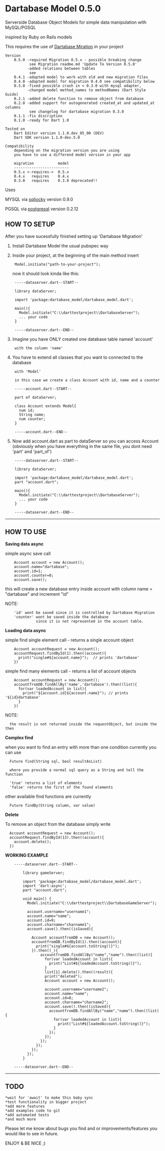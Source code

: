 Dartabase Model 0.5.0
===================

  Serverside Database Object Models for simple data manipulation
  with MySQL/PGSQL
  
  inspired by Ruby on Rails models
    
  This requires the use of [Dartabase Miration](http://pub.dartlang.org/packages/dartabase_migration) in your project
    
    Version
    	0.5.0 -required Migration 0.5.x - possible breaking change 
    		   see Migration readme.md 'Update To Version 0.5.0' 
    		  -added relations between tables
    		   see  
    	0.4.1 -adapted model to work with old and new migration files
    	0.4.0 -adapted model for migration 0.4.0 see compatibility below
    	0.3.0 -fixed possible crash in < 0.3.0 with mysql adapter, 
    	      -changed model method_names to methodNames (Dart Style Guide)
    	0.2.1 -added delete function to remove object from database 
    	0.2.0 -added support for autogenerated created_at and updated_at columns 
    		   see changelog for dartabase migration 0.3.0 
    	0.1.1 -fix discription
	    0.1.0 -ready for Dart 1.0

	Tested on 
		Dart Editor version 1.1.0.dev_05_00 (DEV)
		Dart SDK version 1.1.0-dev.5.0
		
	Compatibility
		depending on the migration version you are using 
		you have to use a differend model version in your app
	    
	    migration  			model
	    -------------------------
	    0.5.x <-requires->  0.5.x
	    0.4.x	requires    0.4.x
	    0.3.0	requires	0.3.0 deprecated!!
	
  Uses
  
  MYSQL via [sqljocky](http://pub.dartlang.org/packages/sqljocky) version 0.9.0
  
  PGSQL via [postgresql](http://pub.dartlang.org/packages/postgresql) version 0.2.12
    	
HOW TO SETUP
------------
After you have sucessfully finished setting up 'Dartabase Migration' 

1. Install Dartabase Model the usual pubspec way 
    
2. Inside your project, at the beginning of the main method insert
        
		Model.initiate("path-to-your-project");

   now it should look kinda like this:
	
		-----dataserver.dart--START--
	
		library dataServer;

		import 'package:dartabase_model/dartabase_model.dart';

		main(){
		  Model.initiate("C:\\darttestproject\\DartabaseServer");
		  ... your code
		}
	
		-----dataserver.dart--END--
	
3. Imagine you have ONLY created one database table named 'account' 

    	with the column 'name'
	
4. You have to extend all classes that you want to connected to the database

	    with 'Model'
		   
		in this case we create a class Account with id, name and a counter
		   
		-----account.dart--START--
			
		part of dataServer;
		
		class Account extends Model{
		  num id;		
		  String name;
		  num counter;
		}
		
		-----account.dart--END--

5. Now add account.dart as part to dataServer so you can access Account
   (obviously when you have everything in the same file,
   you dont need 'part' and 'part_of') 
	
		-----dataserver.dart--START--
			
		library dataServer;
	
		import 'package:dartabase_model/dartabase_model.dart';
		part "account.dart";	
		
		main(){
		  Model.initiate("C:\\darttestproject\\DartabaseServer");
		  ... your code
		}
	
		-----dataserver.dart--END--
 

*******************************************************************************************
HOW TO USE
----------

**Saving data async**

  simple async save call

	  	Account account = new Account();
	  	account.name="dartabase";
	  	account.id=1;
	 	account.counter=0;
		account.save();
  
  this will create a new database entry inside account 
  with column name = "dartabase" and increment "id"
  
  NOTE: 
  
	    'id' wont be saved since it is controlled by Dartabase Migration
    	'counter' wont be saved inside the database 
        	      since it is not represented in the account table.
  
**Loading data async**

  simple find single element call - returns a single account object
	  
		Account accountRequest = new Account();
		accountRequest.findById(1).then((account){
		  print("single#${account.name}");	// prints 'dartabase'
		})
  
  simple find many elements call - returns a list of account objects
   
		Account accountRequest = new Account();
		accountfromDB.findAllBy('name','dartabase').then((list){
	      for(var loadedAccount in list){
	    	print("${account.id}${account.name}"); // prints '${id}dartabase'
	      }
	    })
  
  NOTE:
  
	  the result is not returned inside the requestObject, but inside the then
      
**Complex find**
  
   when you want to find an entry with more than one condition currently you can use 
	
	  Future find(String sql, bool resultAsList)
	  
	  where you provide a normal sql query as a String and tell the function 
	  
	  'true' returns a list of elements 
	  'false' returns the first of the found elements
	  
	  
   other available find functions are currently
  
      Future findBy(String column, var value) 
  
**Delete**
  
   To remove an object from the database simply write
   
      Account accountRequest = new Account();
	  accountRequest.findById(13).then((account){
	    account.delete();
      })
	
**WORKING EXAMPLE**
	
		-----dataserver.dart--START--
	
			library gameServer;
	
			import 'package:dartabase_model/dartabase_model.dart';
			import 'dart:async';
			part "account.dart";
			
			void main() {
			  Model.initiate("C:\\darttestproject\\DartabaseGameServer");
			  
			  account.username="username1";
			  account.name="name";
			  account.id=9;
			  account.charname="charname1";
			  account.save().then((isSaved){
    
			    Account accountfromDB = new Account();
			    accountfromDB.findById(1).then((account){
			      print("single#${account.toString()}");
			    }).then((_){
			        accountfromDB.findAllBy("name","name").then((list){
			          for(var loadedAccount in list){
			            print("List#${loadedAccount.toString()}");
			          }
			          list[1].delete().then((result){
			          print("deleted");
			          Account account = new Account();
			          
			          account.username="username2";
			          account.name="name";
			          account.id=8;
			          account.charname="charname2";
			          account.save().then((isSaved){
			            accountfromDB.findAllBy("name","name").then((list){
			              for(var loadedAccount in list){
			                print("List#${loadedAccount.toString()}");
			              }
			            });
			          });
			        });
			      });
			    });
			  });
			}
				
		-----dataserver.dart--END--
		  
	  
	  	

*******************************************************************************************

TODO
----

	*wait for 'await' to make this baby sync
	*test functionality in bigger project
    *add more features
    *add examples code to git
    *add automated tests
    *and much more

Please let me know about bugs you find and or improvements/features you would like to see in future.

ENJOY & BE NICE ;)